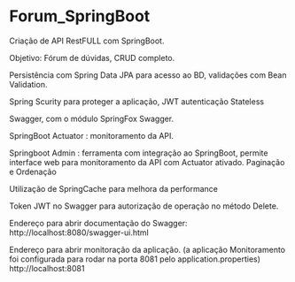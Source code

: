 # Forum_SpringBoot

Criação de API RestFULL com SpringBoot.

Objetivo: Fórum de dúvidas, CRUD completo.

Persistência com Spring Data JPA para acesso ao BD, validações com Bean Validation.

Spring Scurity para proteger a aplicação, JWT autenticação Stateless

Swagger, com o módulo SpringFox Swagger.

SpringBoot Actuator : monitoramento da API.

Springboot Admin : ferramenta com integração ao SpringBoot, permite interface web para monitoramento da API com Actuator ativado.
Paginação e Ordenação

Utilização de SpringCache para melhora da performance

Token JWT no Swagger para autorização de operação no método Delete.

Endereço para abrir documentação do Swagger:	
http://localhost:8080/swagger-ui.html

Endereço para abrir monitoração da aplicação. (a aplicação Monitoramento foi configurada para rodar na porta 8081 pelo application.properties)
http://localhost:8081
